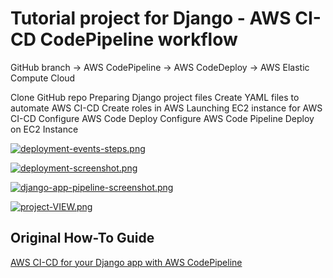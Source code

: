 # Tutorial project for Django - AWS CI-CD CodePipeline workflow

GitHub branch -> AWS CodePipeline -> AWS CodeDeploy -> AWS Elastic Compute Cloud

Clone GitHub repo
Preparing Django project files
Create YAML files to automate AWS CI-CD
Create roles in AWS
Launching EC2 instance for AWS CI-CD
Configure AWS Code Deploy
Configure AWS Code Pipeline
Deploy on EC2 Instance

[![deployment-events-steps.png](https://i.postimg.cc/cCykTT8N/deployment-events-steps.png)](https://postimg.cc/ygjT8mPf)

[![deployment-screenshot.png](https://i.postimg.cc/X7WDCHbf/deployment-screenshot.png)](https://postimg.cc/t7r50z7J)

[![django-app-pipeline-screenshot.png](https://i.postimg.cc/44VSnCr4/django-app-pipeline-screenshot.png)](https://postimg.cc/qgBLZFJW)

[![project-VIEW.png](https://i.postimg.cc/kGQ1H8xR/project-VIEW.png)](https://postimg.cc/m1ryzPpT)

## Original How-To Guide
[AWS CI-CD for your Django app with AWS CodePipeline](https://medium.com/clairvoyantblog/aws-ci-cd-for-your-django-app-with-aws-codepipeline-aafec23f9e55)
